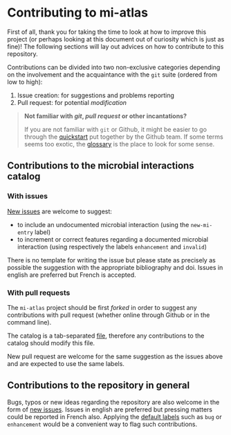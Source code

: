# Contributing to mi-atlas

First of all, thank you for taking the time to look at how to improve this project (or perhaps looking at this document out of curiosity which is just as fine)! The following sections will lay out advices on how to contribute to this repository.

Contributions can be divided into two non-exclusive categories depending on the involvement and the acquaintance with the `git` suite (ordered from low to high):

1. Issue creation: for suggestions and problems reporting
2. Pull request: for potential *modification*

> **Not familiar with *git*, *pull request* or other incantations?**
>
> If you are not familiar with `git` or Github, it might be easier to go through the [quickstart](https://docs.github.com/en/github/getting-started-with-github) put together by the Github team.
> If some terms seems too exotic, the [glossary](https://docs.github.com/en/github/getting-started-with-github/github-glossary) is the place to look for some sense.

## Contributions to the microbial interactions catalog

### With issues

[New issues](https://github.com/cpauvert/mi-atlas/issues/new) are welcome to suggest:

* to include an undocumented microbial interaction (using the `new-mi-entry` label)
* to increment or correct features regarding a documented microbial interaction (using respectively the labels `enhancement` and `invalid`)

There is no template for writing the issue but please state as precisely as possible the suggestion with the appropriate bibliography and doi. Issues in english are preferred but French is accepted.

### With pull requests

The `mi-atlas` project should be first *forked* in order to suggest any contributions with pull request (whether online through Github or in the command line).

The catalog is a tab-separated [file](https://github.com/cpauvert/mi-atlas/blob/main/mi-atlas.tsv), therefore any contributions to the catalog should modify this file.

New pull request are welcome for the same suggestion as the issues above and are expected to use the same labels.


## Contributions to the repository in general

Bugs, typos or new ideas regarding the repository are also welcome in the form of [new issues](https://github.com/cpauvert/mi-atlas/issues/new). Issues in english are preferred but pressing matters could be reported in French also. Applying the [default labels](https://docs.github.com/en/github/managing-your-work-on-github/managing-labels#about-default-labels) such as `bug` or `enhancement` would be a convenient way to flag such contributions.
